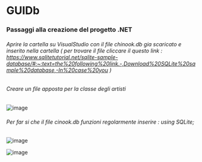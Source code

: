 # GUIDb
### Passaggi alla creazione del progetto .NET
###### Aprire la cartella su VisualStudio con il file chinook.db gia scaricato e inserito nella cartella ( per trovare il file cliccare il questo link : https://www.sqlitetutorial.net/sqlite-sample-database/#:~:text=the%20following%20link.-,Download%20SQLite%20sample%20database,-In%20case%20you )
###### Creare un file apposta per la classe degli artisti
![image](https://github.com/P4020/GUIDb/assets/117436985/ca00c507-9b3b-4c31-ac97-46595adf15af)
###### Per far si che il file cinook.db funzioni regolarmente inserire : using SQLite;

![image](https://github.com/P4020/GUIDb/assets/117436985/cc80996a-dcac-4fb1-ae5b-7dfd461a8fee)

![image](https://github.com/P4020/GUIDb/assets/117436985/abdb3300-730b-4a1d-8bef-5500f4aeca9e)
